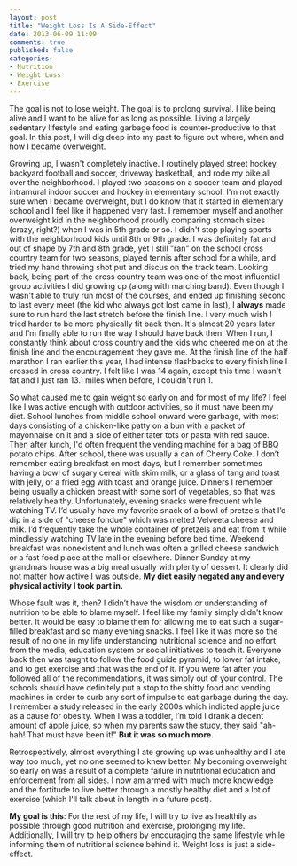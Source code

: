 ```yaml
---
layout: post
title: "Weight Loss Is A Side-Effect"
date: 2013-06-09 11:09
comments: true
published: false
categories:
- Nutrition
- Weight Loss
- Exercise
---
```

The goal is not to lose weight. The goal is to prolong survival. I like being alive and I want to be alive for as long as possible. Living a largely sedentary lifestyle and eating garbage food is counter-productive to that goal. In this post, I will dig deep into my past to figure out where, when and how I became overweight.

<!-- more -->

Growing up, I wasn't completely inactive. I routinely played street hockey, backyard football and soccer, driveway basketball, and rode my bike all over the neighborhood. I played two seasons on a soccer team and played intramural indoor soccer and hockey in elementary school. I'm not exactly sure when I became overweight, but I do know that it started in elementary school and I feel like it happened very fast. I remember myself and another overweight kid in the neighborhood proudly comparing stomach sizes (crazy, right?) when I was in 5th grade or so. I didn't stop playing sports with the neighborhood kids until 8th or 9th grade. I was definitely fat and out of shape by 7th and 8th grade, yet I still "ran" on the school cross country team for two seasons, played tennis after school for a while, and tried my hand throwing shot put and discus on the track team. Looking back, being part of the cross country team was one of the most influential group activities I did growing up (along with marching band). Even though I wasn't able to truly run most of the courses, and ended up finishing second to last every meet (the kid who always got lost came in last), I **always** made sure to run hard the last stretch before the finish line. I very much wish I tried harder to be more physically fit back then. It's almost 20 years later and I'm finally able to run the way I should have back then. When I run, I constantly think about cross country and the kids who cheered me on at the finish line and the encouragement they gave me. At the finish line of the half marathon I ran earlier this year, I had intense flashbacks to every finish line I crossed in cross country. I felt like I was 14 again, except this time I wasn't fat and I just ran 13.1 miles when before, I couldn't run 1.

So what caused me to gain weight so early on and for most of my life? I feel like I was active enough with outdoor activities, so it must have been my diet. School lunches from middle school onward were garbage, with most days consisting of a chicken-like patty on a bun with a packet of mayonnaise on it and a side of either tater tots or pasta with red sauce. Then after lunch, I'd often frequent the vending machine for a bag of BBQ potato chips. After school, there was usually a can of Cherry Coke. I don’t remember eating breakfast on most days, but I remember sometimes having a bowl of sugary cereal with skim milk, or a glass of tang and toast with jelly, or a fried egg with toast and orange juice. Dinners I remember being usually a chicken breast with some sort of vegetables, so that was relatively healthy. Unfortunately, evening snacks were frequent while watching TV. I’d usually have my favorite snack of a bowl of pretzels that I’d dip in a side of "cheese fondue" which was melted Velveeta cheese and milk. I’d frequently take the whole container of pretzels and eat from it while mindlessly watching TV late in the evening before bed time. Weekend breakfast was nonexistent and lunch was often a grilled cheese sandwich or a fast food place at the mall or elsewhere. Dinner Sunday at my grandma’s house was a big meal usually with plenty of dessert. It clearly did not matter how active I was outside. **My diet easily negated any and every physical activity I took part in.**

Whose fault was it, then? I didn’t have the wisdom or understanding of nutrition to be able to blame myself. I feel like my family simply didn’t know better. It would be easy to blame them for allowing me to eat such a sugar-filled breakfast and so many evening snacks. I feel like it was more so the result of no one in my life understanding nutritional science and no effort from the media, education system or social initiatives to teach it. Everyone back then was taught to follow the food guide pyramid, to lower fat intake, and to get exercise and that was the end of it. If you were fat after you followed all of the recommendations, it was simply out of your control. The schools should have definitely put a stop to the shitty food and vending machines in order to curb any sort of impulse to eat garbage during the day. I remember a study released in the early 2000s which indicted apple juice as a cause for obesity. When I was a toddler, I’m told I drank a decent amount of apple juice, so when my parents saw the study, they said "ah-hah! That must have been it!" **But it was so much more.**

Retrospectively, almost everything I ate growing up was unhealthy and I ate way too much, yet no one seemed to knew better. My becoming overweight so early on was a result of a complete failure in nutritional education and enforcement from all sides. I now am armed with much more knowledge and the fortitude to live better through a mostly healthy diet and a lot of exercise (which I'll talk about in length in a future post).

**My goal is this**: For the rest of my life, I will try to live as healthily as possible through good nutrition and exercise, prolonging my life. Additionally, I will try to help others by encouraging the same lifestyle while informing them of nutritional science behind it. Weight loss is just a side-effect.
